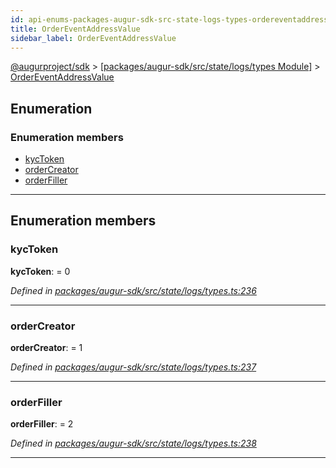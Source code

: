 ```yaml
---
id: api-enums-packages-augur-sdk-src-state-logs-types-ordereventaddressvalue
title: OrderEventAddressValue
sidebar_label: OrderEventAddressValue
---
```


[@augurproject/sdk](api-readme.md) > [[packages/augur-sdk/src/state/logs/types Module]](api-modules-packages-augur-sdk-src-state-logs-types-module.md) > [OrderEventAddressValue](api-enums-packages-augur-sdk-src-state-logs-types-ordereventaddressvalue.md)

## Enumeration

### Enumeration members

* [kycToken](api-enums-packages-augur-sdk-src-state-logs-types-ordereventaddressvalue.md#kyctoken)
* [orderCreator](api-enums-packages-augur-sdk-src-state-logs-types-ordereventaddressvalue.md#ordercreator)
* [orderFiller](api-enums-packages-augur-sdk-src-state-logs-types-ordereventaddressvalue.md#orderfiller)

---

## Enumeration members

<a id="kyctoken"></a>

###  kycToken

**kycToken**:  = 0

*Defined in [packages/augur-sdk/src/state/logs/types.ts:236](https://github.com/AugurProject/augur/blob/bae2172ca0/packages/augur-sdk/src/state/logs/types.ts#L236)*

___
<a id="ordercreator"></a>

###  orderCreator

**orderCreator**:  = 1

*Defined in [packages/augur-sdk/src/state/logs/types.ts:237](https://github.com/AugurProject/augur/blob/bae2172ca0/packages/augur-sdk/src/state/logs/types.ts#L237)*

___
<a id="orderfiller"></a>

###  orderFiller

**orderFiller**:  = 2

*Defined in [packages/augur-sdk/src/state/logs/types.ts:238](https://github.com/AugurProject/augur/blob/bae2172ca0/packages/augur-sdk/src/state/logs/types.ts#L238)*

___

